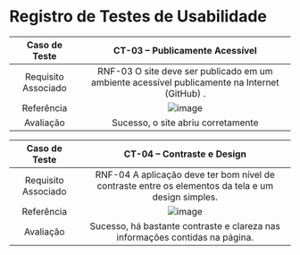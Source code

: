 # Registro de Testes de Usabilidade

| **Caso de Teste** 	| **CT-03 – Publicamente Acessível**	|
|:---:	|:---:	|
|Requisito Associado | RNF-03 O site deve ser publicado em um ambiente acessível publicamente na Internet (GitHub) . |
| Referência | ![image](https://user-images.githubusercontent.com/70116762/236708261-a06d94b6-490a-4c2c-9737-a9100daff10b.png) |
| Avaliação | Sucesso, o site abriu corretamente |


| **Caso de Teste** 	| **CT-04 – Contraste e Design**	|
|:---:	|:---:	|
|Requisito Associado | RNF-04 A aplicação deve ter bom nível de contraste entre os elementos da tela e um design simples.  |
| Referência 	| ![image](https://user-images.githubusercontent.com/70116762/236708026-b8927dc8-a8ce-4730-a1c2-c72d0baaead6.png) |
| Avaliação | Sucesso, há bastante contraste e clareza nas informações contidas na página. |
